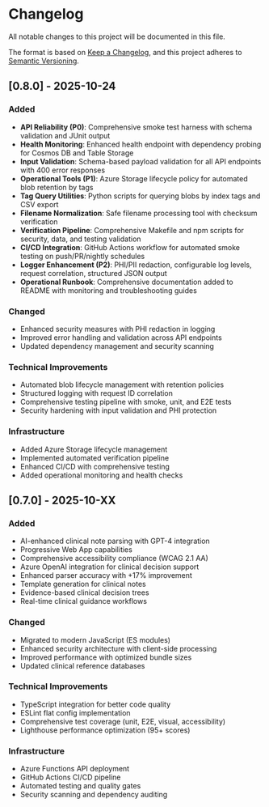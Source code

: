 # Changelog

All notable changes to this project will be documented in this file.

The format is based on [Keep a Changelog](https://keepachangelog.com/en/1.0.0/),
and this project adheres to [Semantic Versioning](https://semver.org/spec/v2.0.0.html).

## [0.8.0] - 2025-10-24

### Added
* **API Reliability (P0)**: Comprehensive smoke test harness with schema validation and JUnit output
* **Health Monitoring**: Enhanced health endpoint with dependency probing for Cosmos DB and Table Storage
* **Input Validation**: Schema-based payload validation for all API endpoints with 400 error responses
* **Operational Tools (P1)**: Azure Storage lifecycle policy for automated blob retention by tags
* **Tag Query Utilities**: Python scripts for querying blobs by index tags and CSV export
* **Filename Normalization**: Safe filename processing tool with checksum verification
* **Verification Pipeline**: Comprehensive Makefile and npm scripts for security, data, and testing validation
* **CI/CD Integration**: GitHub Actions workflow for automated smoke testing on push/PR/nightly schedules
* **Logger Enhancement (P2)**: PHI/PII redaction, configurable log levels, request correlation, structured JSON output
* **Operational Runbook**: Comprehensive documentation added to README with monitoring and troubleshooting guides

### Changed
* Enhanced security measures with PHI redaction in logging
* Improved error handling and validation across API endpoints
* Updated dependency management and security scanning

### Technical Improvements
* Automated blob lifecycle management with retention policies
* Structured logging with request ID correlation
* Comprehensive testing pipeline with smoke, unit, and E2E tests
* Security hardening with input validation and PHI protection

### Infrastructure
* Added Azure Storage lifecycle management
* Implemented automated verification pipeline
* Enhanced CI/CD with comprehensive testing
* Added operational monitoring and health checks

## [0.7.0] - 2025-10-XX

### Added
* AI-enhanced clinical note parsing with GPT-4 integration
* Progressive Web App capabilities
* Comprehensive accessibility compliance (WCAG 2.1 AA)
* Azure OpenAI integration for clinical decision support
* Enhanced parser accuracy with +17% improvement
* Template generation for clinical notes
* Evidence-based clinical decision trees
* Real-time clinical guidance workflows

### Changed
* Migrated to modern JavaScript (ES modules)
* Enhanced security architecture with client-side processing
* Improved performance with optimized bundle sizes
* Updated clinical reference databases

### Technical Improvements
* TypeScript integration for better code quality
* ESLint flat config implementation
* Comprehensive test coverage (unit, E2E, visual, accessibility)
* Lighthouse performance optimization (95+ scores)

### Infrastructure
* Azure Functions API deployment
* GitHub Actions CI/CD pipeline
* Automated testing and quality gates
* Security scanning and dependency auditing